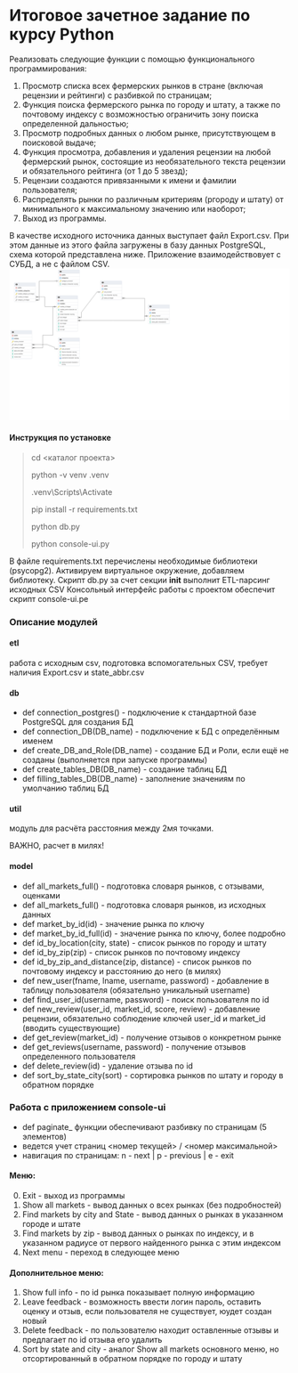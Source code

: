 # Итоговое зачетное задание по курсу Python
Реализовать следующие функции с помощью функционального программирования:
1.	Просмотр списка всех фермерских рынков в стране (включая рецензии и рейтинги) с разбивкой по страницам;
2.	Функция поиска фермерского рынка по городу и штату, а также по почтовому индексу с возможностью ограничить зону поиска определенной дальностью;
3.	Просмотр подробных данных о любом рынке, присутствующем в поисковой выдаче;
4.	Функция просмотра, добавления и удаления рецензии на любой фермерский рынок, состоящие из необязательного текста рецензии и обязательного рейтинга (от 1 до 5 звезд);
5.	Рецензии создаются привязанными к имени и фамилии пользователя;
6.	Распределять рынки по различным критериям (ргороду и штату) от минимального к максимальному значению или наоборот;
7.	Выход из программы.

В качестве исходного источника данных выступает файл Export.csv. При этом  данные из этого файла загружены в базу данных PostgreSQL, схема которой представлена ниже. Приложение взаимодействовует с СУБД, а не с файлом CSV.
![Схема БД](./schema.pgerd.png)

#### Инструкция по установке
> cd <каталог проекта>
> 
> python -v venv .venv
>
> .venv\Scripts\Activate
> 
> pip install -r requirements.txt
> 
> python db.py 
> 
> python console-ui.py

В файле requirements.txt перечислены необходимые библиотеки (psycopg2).
Активируем виртуальное окружение, добавляем библиотеку.
Скрипт db.py за счет секции __init__ выполнит ETL-парсинг исходных CSV
Консольный интерфейс работы с проектом обеспечит скрипт console-ui.pe

### Описание модулей
#### etl
работа с исходным csv, подготовка вспомогательных CSV, требует наличия Export.csv и state_abbr.csv

#### db
* def connection_postgres() - подключение к стандартной базе PostgreSQL для создания БД
* def connection_DB(DB_name) - подключение к БД с определённым именем
* def create_DB_and_Role(DB_name) - создание БД и Роли, если ещё не созданы (выполняется при запуске программы)
* def create_tables_DB(DB_name) - создание таблиц БД
* def filling_tables_DB(DB_name) - заполнение значениям по умолчанию таблиц БД

#### util
модуль для расчёта расстояния между 2мя точками.

ВАЖНО, расчет в милях!

#### model
* def all_markets_full() - подготовка словаря рынков, с отзывами, оценками
* def all_markets_full() - подготовка словаря рынков, из исходных данных
* def market_by_id(id) - значение рынка по ключу
* def market_by_id_full(id) - значение рынка по ключу, более подробно
* def id_by_location(city, state) - список рынков по городу и штату
* def id_by_zip(zip) - список рынков по почтовому индексу
* def id_by_zip_and_distance(zip, distance) - список рынков по почтовому индексу и расстоянию до него (в милях)
* def new_user(fname, lname, username, password) - добавление в таблицу пользователя (обязательно уникальный username)
* def find_user_id(username, password) - поиск пользователя по id
* def new_review(user_id, market_id, score, review) - добавление рецензии, обязательно соблюдение ключей user_id и market_id (вводить существующие)
* def get_review(market_id) - получение отзывов о конкретном рынке
* def get_reviews(username, password) - получение отзывов определенного пользователя
* def delete_review(id) - удаление отзыва по id
* def sort_by_state_city(sort) - сортировка рынков по штату и городу в обратном порядке

### Работа с приложением console-ui
* def paginate_ функции обеспечивают разбивку по страницам (5 элементов)
* ведется учет страниц <номер текущей> / <номер максимальной>
* навигация по страницам: n - next | p - previous | e - exit

#### Меню:
0. Exit - выход из программы
1. Show all markets - вывод данных о всех рынках (без подробностей)
2. Find markets by city and State - вывод данных о рынках в указанном городе и штате
3. Find markets by zip - вывод данных о рынках по индексу, и в указанном радиусе от первого найденного рынка с этим индексом
4. Next menu - переход в следующее меню

#### Дополнительное меню:
1. Show full info - по id рынка показывает полную информацию
2. Leave feedback - возможность ввести логин пароль, оставить оценку и отзыв, если пользователя не существует, юудет создан новый
3. Delete feedback - по пользователю находит оставленные отзывы и предлагает по id отзыва его удалить
4. Sort by state and city - аналог Show all markets основного меню, но отсортированный в обратном порядке по городу и штату 
